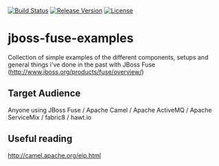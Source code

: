 [![Build Status](https://travis-ci.org/garethahealy/jboss-fuse-examples.svg?branch=master)](https://travis-ci.org/garethahealy/jboss-fuse-examples)
[![Release Version](https://img.shields.io/maven-central/v/com.garethahealy.jboss-fuse-examples/jboss-fuse-examples-parent.svg?maxAge=2592000)](https://mvnrepository.com/artifact/com.garethahealy.jboss-fuse-examples/jboss-fuse-examples-parent)
[![License](https://img.shields.io/hexpm/l/plug.svg?maxAge=2592000)]()

# jboss-fuse-examples
Collection of simple examples of the different components, setups and general things i've done in the past with JBoss Fuse (http://www.jboss.org/products/fuse/overview/)

## Target Audience
Anyone using JBoss Fuse / Apache Camel / Apache ActiveMQ / Apache ServiceMix / fabric8 / hawt.io

## Useful reading
http://camel.apache.org/eip.html

